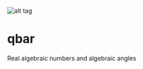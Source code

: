 ![alt tag](https://raw.github.com/mhogrefe/qbar/resources/logo.svg)

qbar
====

Real algebraic numbers and algebraic angles

